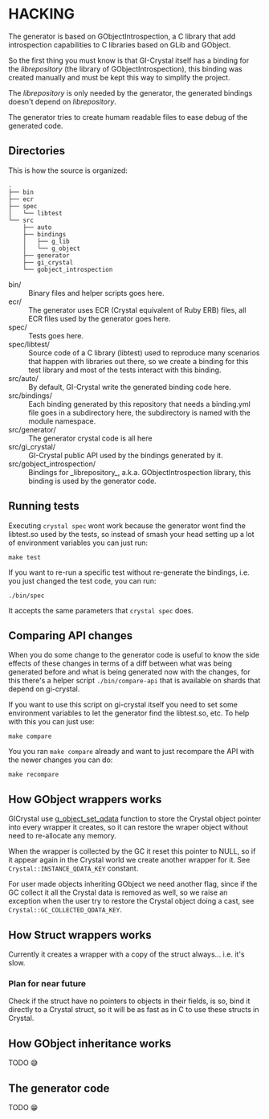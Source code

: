 # HACKING

The generator is based on GObjectIntrospection, a C library that add introspection capabilities to C libraries based on GLib and GObject.

So the first thing you must know is that GI-Crystal itself has a binding for the _librepository_ (the library of GObjectIntrospection), this binding was created manually and must be kept this way to simplify the project.

The _librepository_ is only needed by the generator, the generated bindings doesn't depend on _librepository_.

The generator tries to create humam readable files to ease debug of the generated code.

## Directories

This is how the source is organized:

```
.
├── bin
├── ecr
├── spec
│   └── libtest
└── src
    ├── auto
    ├── bindings
    │   ├── g_lib
    │   └── g_object
    ├── generator
    ├── gi_crystal
    └── gobject_introspection
```

<dl>
<dt>bin/</dt>
<dd>Binary files and helper scripts goes here.</dd>
<dt>ecr/</dt>
<dd>The generator uses ECR (Crystal equivalent of Ruby ERB) files, all ECR files used by the generator goes here.</dd>
<dt>spec/</dt>
<dd>Tests goes here.</dd>
<dt>spec/libtest/</dt>
<dd>Source code of a C library (libtest) used to reproduce many scenarios that happen with libraries out there, so we create a binding for this test library and most of the tests interact with this binding.</dd>
<dt>src/auto/</dt>
<dd>By default, GI-Crystal write the generated binding code here.</dd>
<dt>src/bindings/</dt>
<dd>Each binding generated by this repository that needs a binding.yml file goes in a subdirectory here, the subdirectory is named with the module namespace.</dd>
<dt>src/generator/</dt>
<dd>The generator crystal code is all here</dd>
<dt>src/gi_crystal/</dt>
<dd>GI-Crystal public API used by the bindings generated by it.</dd>
<dt>src/gobject_introspection/</dt>
<dd>Bindings for _librepository_, a.k.a. GObjectIntrospection library, this binding is used by the generator code.</dd>
</dl>

## Running tests

Executing `crystal spec` wont work because the generator wont find the libtest.so used by the tests, so instead of smash your head setting up a lot of environment variables you can just run:

```
make test
```

If you want to re-run a specific test without re-generate the bindings, i.e. you just changed the test code, you can run:

```
./bin/spec
```

It accepts the same parameters that `crystal spec` does.

## Comparing API changes

When you do some change to the generator code is useful to know the side effects of these changes in terms of a diff between what was being generated before and what is being generated now with the changes, for this there's a helper script `./bin/compare-api` that is available on shards that depend on gi-crystal.

If you want to use this script on gi-crystal itself you need to set some environment variables to let the generator find the libtest.so, etc. To help with this you can just use:

```
make compare
```

You you ran `make compare` already and want to just recompare the API with the newer changes you can do:

```
make recompare
```

## How GObject wrappers works

GICrystal use [g_object_set_qdata](https://docs.gtk.org/gobject/method.Object.set_qdata.html) function to store the Crystal
object pointer into every wrapper it creates, so it can restore the wraper object without need to re-allocate any memory.

When the wrapper is collected by the GC it reset this pointer to NULL, so if it appear again in the Crystal world we create
another wrapper for it. See `Crystal::INSTANCE_QDATA_KEY` constant.

For user made objects inheriting GObject we need another flag, since if the GC collect it all the Crystal data is removed as
well, so we raise an exception when the user try to restore the Crystal object doing a cast, see
`Crystal::GC_COLLECTED_QDATA_KEY`.

## How Struct wrappers works

Currently it creates a wrapper with a copy of the struct always... i.e. it's slow.

### Plan for near future

Check if the struct have no pointers to objects in their fields, is so, bind it directly to a Crystal struct, so it will be as fast as in C to use these structs in Crystal.

## How GObject inheritance works

TODO 😅️

## The generator code

TODO 😁
